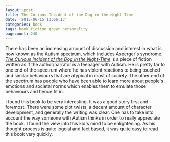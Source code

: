 ```yaml
---
layout: post
title: The Curious Incident of the Dog in the Night-Time
date: '2015-06-15 13:06:13'
categories: book
tags: book fiction great personality
pagecount: 240
---
```


There has been an increasing amount of discussion
and interest in what is now known as the Autism
spectrum, which includes Asperger's syndrome.
[*The Curious Incident of the Dog in the Night-Time*][curious-amazon]
is a piece of fiction written as if the author/narrator is
a teenager with Autism. He is pretty far to one end of
the spectrum where he has violent reactions to being
touched and similar behaviours that are atypical in most
of society. The other end of the spectrum has people
who have been able to learn more about people's emotions
and societal norms which enables them to emulate those
behaviours and hence fit in.

I found this book to be very interesting. It was a good
story first and foremost. There were some plot twists,
a decent amount of character development, and generally
the writing was clear. One has to take into account the
way someone with Autism thinks in order to really appreciate
the book. I found the view into this kid's mind to be
enlightening. As his thought process is quite logcial and
fact based, it was quite easy to read this book very quickly.

[curious-amazon]:     http://smile.amazon.com/dp/B000FC1MCS
